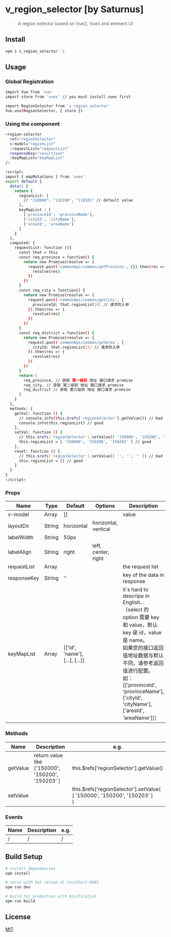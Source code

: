 # v_region_selector [by Saturnus]

> A region selector based on Vue2, Vuex and element UI

## Install

```bash
npm i v_region_selector -S
```

## Usage

### Global Registration

```bash
import Vue from 'vue'
import store from 'vuex' // you must install vuex first

import RegionSelector from 'v_region_selector'
Vue.use(RegionSelector, { store })
```

### Using the component

```bash
<region-selector
  ref="regionSelector"
  v-model="regionList"
  :requestList="requestList"
  responseKey="resultJson"
  :keyMapList="keyMapList"
/>

<script>
import { mapMutations } from 'vuex'
export default {
  data() {
    return {
      regionList: [
        // "110000", "110100", "110101" // default value
      ],
      keyMapList : [
        ['provinceId', 'provinceName'],
        ['cityId', 'cityName'],
        ['areaId', 'areaName']
      ]
    }
  },
  computed: {
    requestList: function (){
      const that = this
      const req_province = function() {
        return new Promise(resolve => {
          request.post('commonApi/common/getProvince', {}).then(res => {
            resolve(res)
          })
        })
      }
      const req_city = function() {
        return new Promise(resolve => {
          request.post('commonApi/common/getCity', {
            provinceId: that.regionList[0] // 请求的入参
          }).then(res => {
            resolve(res)
          })
        })
      }
      const req_district = function() {
        return new Promise(resolve => {
          request.post('commonApi/common/getArea', {
            cityId: that.regionList[1] // 请求的入参
          }).then(res => {
            resolve(res)
          })
        })
      }
      return [
        req_province, // 获取 第一级别 地址 接口请求 promise
        req_city, // 获取 第二级别 地址 接口请求 promise
        req_district // 获取 第三级别 地址 接口请求 promise
      ]
    }
  },
  methods: {
    getVal: function () {
      // console.info(this.$refs['regionSelector'].getValue()) // bad
      console.info(this.regionList) // good
    },
    setVal: function () {
      // this.$refs['regionSelector'].setValue([ '150000', '150200', '150203' ]) // bad
      this.regionList = [ '150000', '150200', '150203' ] // good
    },
    reset: function () {
      // this.$refs['regionSelector'].setValue([ '', '', '' ]) // bad
      this.regionList = [] // good
    }
  }
}
</script>
```

### Props

| Name        | Type   | Default                        | Options              | Description                                                  |
| ----------- | ------ | ------------------------------ | -------------------- | ------------------------------------------------------------ |
| v-model     | Array  | []                             |                      | value                                                        |
| layoutDir   | String | horizontal                     | horizontal, vertical |                                                              |
| labelWidth  | String | 50px                           |                      |                                                              |
| labelAlign  | String | right                          | left, center, right  |                                                              |
| requestList | Array  |                                |                      | the request list                                             |
| responseKey | String | ''                             |                      | key of the data in response                                  |
| keyMapList  | Array  | [['id', 'name'], [...], [...]] |                      | it`s hard to descripe in English...<br />（select 的 option 需要 key 和 value，默认 key 是 id，value 是 name。<br />如果您的接口返回值地址数据与默认不同，请参考返回值进行配置。<br />如：[['provinceId', 'provinceName'], ['cityId', 'cityName'], ['areaId', 'areaName']]） |

### Methods

| Name     | Description                                            | e.g.                                                         |
| -------- | ------------------------------------------------------ | ------------------------------------------------------------ |
| getValue | return value like<br />['150000', '150200', '150203' ] | this.$refs['regionSelector'].getValue()                      |
| setValue |                                                        | this.$refs['regionSelector'].setValue(<br />[ '150000', '150200', '150203' ]<br />) |

### Events

| Name | Description | e.g. |
| ---- | ----------- | ---- |
| /    | /           | /    |

## Build Setup

``` bash
# install dependencies
npm install

# serve with hot reload at localhost:8081
npm run dev

# build for production with minification
npm run build
```



## License

[MIT](LICENSE)

